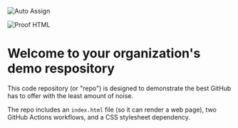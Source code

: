 ![Auto Assign](https://github.com/open-copilot-dev/demo-repository/actions/workflows/auto-assign.yml/badge.svg)

![Proof HTML](https://github.com/open-copilot-dev/demo-repository/actions/workflows/proof-html.yml/badge.svg)

# Welcome to your organization's demo respository
This code repository (or "repo") is designed to demonstrate the best GitHub has to offer with the least amount of noise.

The repo includes an `index.html` file (so it can render a web page), two GitHub Actions workflows, and a CSS stylesheet dependency.
